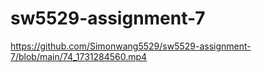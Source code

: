 # sw5529-assignment-7
https://github.com/Simonwang5529/sw5529-assignment-7/blob/main/74_1731284560.mp4
